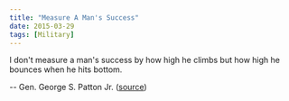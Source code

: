 ```yaml
---
title: "Measure A Man's Success"
date: 2015-03-29
tags: [Military]
---
```


I don't measure a man's success by how high he climbs but how high he bounces when he hits bottom.

-- Gen. George S. Patton Jr. ([source][source])

[source]: https://www.facebook.com/USarmy/photos/a.81109118557.82903.44053938557/10152907378478558/
